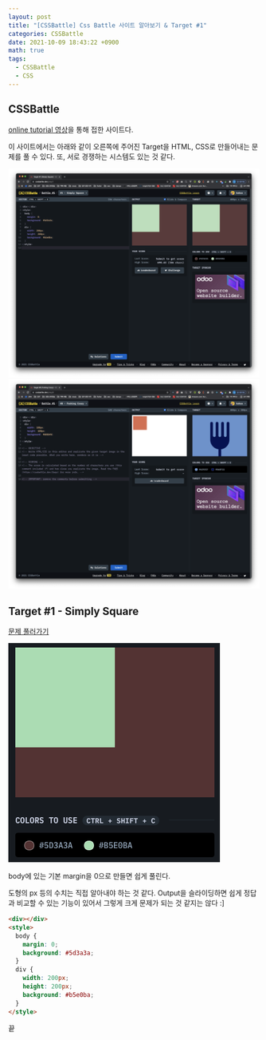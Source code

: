 ```yaml
---
layout: post
title: "[CSSBattle] Css Battle 사이트 알아보기 & Target #1"
categories: CSSBattle
date: 2021-10-09 18:43:22 +0900
math: true
tags:
  - CSSBattle
  - CSS
---
```


## CSSBattle

[online tutorial 영상](https://www.youtube.com/watch?v=kFkYwpKedts)을 통해 접한 사이트다.

이 사이트에서는 아래와 같이 오른쪽에 주어진 Target을 HTML, CSS로 만들어내는 문제를 풀 수 있다. 또, 서로 경쟁하는 시스템도 있는 것 같다.

<img src="/assets/img/posts/2021-10-09/css-battle-01/1.png" alt="예시 1">

<img src="/assets/img/posts/2021-10-09/css-battle-01/2.png" alt="예시 2">

## Target #1 - Simply Square

[문제 풀러가기](https://cssbattle.dev/play/1)

<img src="/assets/img/posts/2021-10-09/css-battle-01/3.png" alt="문제" class="w-50">

body에 있는 기본 margin을 0으로 만들면 쉽게 풀린다. 

도형의 px 등의 수치는 직접 알아내야 하는 것 같다.
Output을 슬라이딩하면 쉽게 정답과 비교할 수 있는 기능이 있어서 그렇게 크게 문제가 되는 것 같지는 않다 :]

```html
<div></div>
<style>
  body {
    margin: 0;
    background: #5d3a3a;
  }
  div {
    width: 200px;
    height: 200px;
    background: #b5e0ba;
  }
</style>
```
끝
